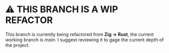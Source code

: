# ⚠️ THIS BRANCH IS A WIP REFACTOR
This branch is currently being refactored from **Zig -> Rust**, the current working branch is _main_.
I suggest reviewing it to gage the current depth of the project.

